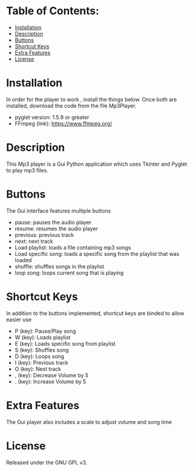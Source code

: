# Table of Contents:
 - [Installation](#Installation)
 - [Description](#Description)
 - [Buttons](#Buttons)
 - [Shortcut Keys](#Shortcut-Keys)
 - [Extra Features](#Extra-Features)
 - [License](#Liscense)

 
# Installation
In order for the player to work , install the things below. Once both are installed, download the code from the file Mp3Player.
   * pyglet version: 1.5.9 or greater
   * FFmpeg  (link): https://www.ffmpeg.org/


# Description
  This Mp3 player is a Gui Python application which uses Tkinter and Pyglet to play mp3 files.
 
# Buttons
  The Gui interface features multiple buttons
  * pause: pauses the audio player
  * resume: resumes the audio player
  * previous: previous track
  * next: next track
  * Load playlist: loads a file containing mp3 songs
  * Load specific song: loads a specific song from the playlist that was loaded
  * shuffle: shuffles songs in the playlist
  * loop song: loops current song that is playing
  
# Shortcut Keys
  In addition to the buttons implemented, shortcut keys are binded to allow easier use
  * P (key): Pause/Play song
  * W (key): Loads playlist
  * E (key): Loads specific song from playlist 
  * S (key): Shuffles song
  * D (key): Loops song
  * I (key): Previous track
  * O (key): Next track
  * , (key): Decrease Volume by 5
  * . (key): Increase Volume by 5
 
# Extra Features
  The Gui player also includes a scale to adjust volume and song time
 
# License
  Released under the GNU GPL v3.
